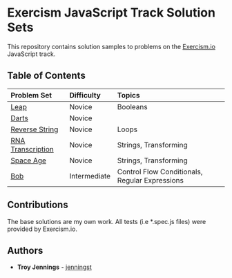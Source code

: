 # Exercism JavaScript Track Solution Sets

This repository contains solution samples to problems on the [Exercism.io](https://exercism.io/my/tracks/javascript) JavaScript track.  

## Table of Contents
| **Problem Set**       | **Difficulty**        | **Topics**          |
| :---------------- | :---------------- | :-------------- |
| [Leap](https://github.com/jenningst/exercism-solutions/tree/master/leap) | Novice | Booleans |
| [Darts](https://github.com/jenningst/exercism-solutions/tree/master/darts) | Novice |  |
| [Reverse String](https://github.com/jenningst/exercism-solutions/tree/master/reverse-string) | Novice | Loops |
| [RNA Transcription](https://github.com/jenningst/exercism-solutions/tree/master/rna-transcription) | Novice | Strings, Transforming |
| [Space Age](https://github.com/jenningst/exercism-solutions/tree/master/space-age) | Novice | Strings, Transforming |
| [Bob](https://github.com/jenningst/exercism-solutions/tree/master/bob) | Intermediate | Control Flow Conditionals, Regular Expressions |

## Contributions

The base solutions are my own work. All tests (i.e *.spec.js files) were provided by Exercism.io.

## Authors

* **Troy Jennings** - [jenningst](https://github.com/jenningst)
